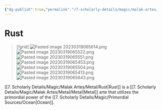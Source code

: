```yaml
---
{"dg-publish":true,"permalink":"/7-scholarly-details/magic/malak-artes/metal/rust/"}
---
```


# Rust

>[!grid]
>![Pasted image 20230319065614.png](/img/user/x.%20Assets/Attachments/Pasted%20image%2020230319065614.png)
>![Pasted image 20230319065522.png](/img/user/x.%20Assets/Attachments/Pasted%20image%2020230319065522.png)
![Pasted image 20230319065551.png](/img/user/x.%20Assets/Attachments/Pasted%20image%2020230319065551.png)
![Pasted image 20230319065453.png](/img/user/x.%20Assets/Attachments/Pasted%20image%2020230319065453.png)
![Pasted image 20230319065504.png](/img/user/x.%20Assets/Attachments/Pasted%20image%2020230319065504.png)
![Pasted image 20230319065413.png](/img/user/x.%20Assets/Attachments/Pasted%20image%2020230319065413.png)
![Pasted image 20230319065643.png](/img/user/x.%20Assets/Attachments/Pasted%20image%2020230319065643.png)

[[7. Scholarly Details/Magic/Malak Artes/Metal/Rust\|Rust]] is a [[7. Scholarly Details/Magic/Malak Artes/Metal/Metal\|Metal]] arte that utilizes the primordial power of the [[7. Scholarly Details/Magic/Primordial Sources/Ocean\|Ocean]].